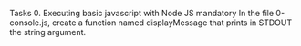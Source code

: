 Tasks
0. Executing basic javascript with Node JS
mandatory
In the file 0-console.js, create a function named displayMessage that prints in STDOUT the string argument.
